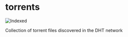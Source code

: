 torrents 
========
![Indexed](https://img.shields.io/badge/indexed-68441-blue)

Collection of torrent files discovered in the DHT network

